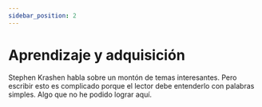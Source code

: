 ```yaml
---
sidebar_position: 2
---
```


# Aprendizaje y adquisición

Stephen Krashen habla sobre un montón de temas interesantes. Pero escribir esto es complicado porque el lector debe entenderlo con palabras simples. Algo que no he podido lograr aquí.